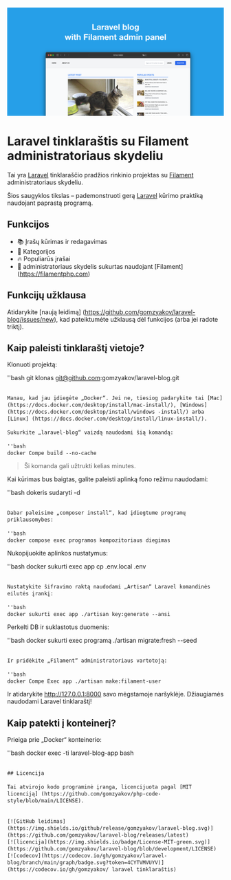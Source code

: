 ![Laravel tinklaraštis su Filament administravimo skydeliu](../docs/social-preview-en.png)

# Laravel tinklaraštis su Filament administratoriaus skydeliu

Tai yra [Laravel](https://laravel.com) tinklaraščio pradžios rinkinio projektas su [Filament](https://filamentphp.com) administratoriaus skydeliu.

Šios saugyklos tikslas – pademonstruoti gerą [Laravel](https://laravel.com) kūrimo praktiką naudojant paprastą programą.

## Funkcijos

- 📚 Įrašų kūrimas ir redagavimas
- 🥑 Kategorijos
- 🔥 Populiarūs įrašai
- 🎉 administratoriaus skydelis sukurtas naudojant [Filament] (https://filamentphp.com)

## Funkcijų užklausa

Atidarykite [naują leidimą] (https://github.com/gomzyakov/laravel-blog/issues/new), kad pateiktumėte užklausą dėl funkcijos (arba jei radote triktį).

## Kaip paleisti tinklaraštį vietoje?

Klonuoti projektą:

''bash
git klonas git@github.com:gomzyakov/laravel-blog.git
```

Manau, kad jau įdiegėte „Docker“. Jei ne, tiesiog padarykite tai [Mac](https://docs.docker.com/desktop/install/mac-install/), [Windows](https://docs.docker.com/desktop/install/windows -install/) arba [Linux] (https://docs.docker.com/desktop/install/linux-install/).

Sukurkite „laravel-blog“ vaizdą naudodami šią komandą:

''bash
docker Compe build --no-cache
```

>Ši komanda gali užtrukti kelias minutes.

Kai kūrimas bus baigtas, galite paleisti aplinką fono režimu naudodami:

''bash
dokeris sudaryti -d
```

Dabar paleisime „composer install“, kad įdiegtume programų priklausomybes:

''bash
docker compose exec programos kompozitoriaus diegimas
```

Nukopijuokite aplinkos nustatymus:

''bash
docker sukurti exec app cp .env.local .env
```

Nustatykite šifravimo raktą naudodami „Artisan“ Laravel komandinės eilutės įrankį:

''bash
docker sukurti exec app ./artisan key:generate --ansi
```

Perkelti DB ir suklastotus duomenis:

''bash
docker sukurti exec programą ./artisan migrate:fresh --seed
```

Ir pridėkite „Filament“ administratoriaus vartotoją:

''bash
docker Compe Exec app ./artisan make:filament-user
```

Ir atidarykite http://127.0.0.1:8000 savo mėgstamoje naršyklėje. Džiaugiamės naudodami Laravel tinklaraštį!

## Kaip patekti į konteinerį?

Prieiga prie „Docker“ konteinerio:

''bash
docker exec -ti laravel-blog-app bash
```

## Licencija

Tai atvirojo kodo programinė įranga, licencijuota pagal [MIT licenciją] (https://github.com/gomzyakov/php-code-style/blob/main/LICENSE).


[![GitHub leidimas](https://img.shields.io/github/release/gomzyakov/laravel-blog.svg)](https://github.com/gomzyakov/laravel-blog/releases/latest)
[![licencija](https://img.shields.io/badge/License-MIT-green.svg)](https://github.com/gomzyakov/laravel-blog/blob/development/LICENSE)
[![codecov](https://codecov.io/gh/gomzyakov/laravel-blog/branch/main/graph/badge.svg?token=4CYTVMVUYV)](https://codecov.io/gh/gomzyakov/ laravel tinklaraštis)
